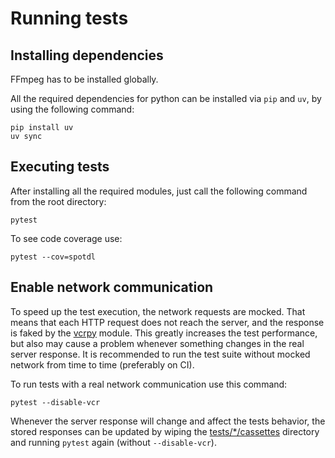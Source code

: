 # Running tests

## Installing dependencies

FFmpeg has to be installed globally.

All the required dependencies for python can be installed via `pip` and `uv`, by using the following
command:

```shell
pip install uv
uv sync
```

## Executing tests

After installing all the required modules, just call the following command from the root
directory:

```shell
pytest
```

To see code coverage use:

```shell
pytest --cov=spotdl
```

## Enable network communication

To speed up the test execution, the network requests are mocked. That means that each HTTP
request does not reach the server, and the response is faked by the
[vcrpy](https://vcrpy.readthedocs.io/en/latest/index.html) module. This greatly increases the
test performance, but also may cause a problem whenever something changes in the real server
response. It is recommended to run the test suite without mocked network from time to time
(preferably on CI).

To run tests with a real network communication use this command:

```shell
pytest --disable-vcr
```

Whenever the server response will change and affect the tests behavior, the stored responses
can be updated by wiping the [tests/\*/cassettes](tests/*/cassettes) directory and running `pytest`
again (without `--disable-vcr`).
